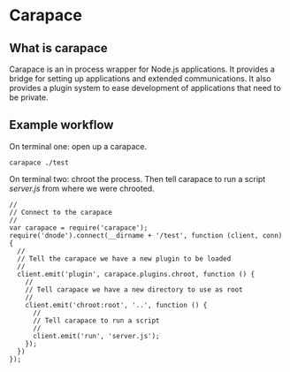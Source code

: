 # Carapace

## What is carapace

Carapace is an in process wrapper for Node.js applications.
It provides a bridge for setting up applications and extended communications.
It also provides a plugin system to ease development of applications that need to be private.

## Example workflow

On terminal one: open up a carapace.

```
carapace ./test
```

On terminal two: chroot the process.
Then tell carapace to run a script *server.js* from where we were chrooted.

```
//
// Connect to the carapace
//
var carapace = require('carapace');
require('dnode').connect(__dirname + '/test', function (client, conn) {
  //
  // Tell the carapace we have a new plugin to be loaded
  //
  client.emit('plugin', carapace.plugins.chroot, function () {
    //
    // Tell carapace we have a new directory to use as root
    //
    client.emit('chroot:root', '..', function () {
      //
      // Tell carapace to run a script
      //
      client.emit('run', 'server.js');
    });
  })
});

```
